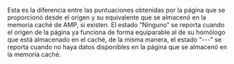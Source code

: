 Esta es la diferencia entre las puntuaciones obtenidas por la página que se proporcionó desde el origen y su equivalente que se almacenó en la memoria caché de AMP, si existen. El estado “Ninguno” se reporta cuando el origen de la página ya funciona de forma equiparable al de su homólogo que está almacenado en el caché, de la misma manera, el estado “---” se reporta cuando no haya datos disponibles en la página que se almacenó en la memoria caché.
